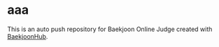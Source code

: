 # aaa
This is an auto push repository for Baekjoon Online Judge created with [BaekjoonHub](https://github.com/BaekjoonHub/BaekjoonHub).
